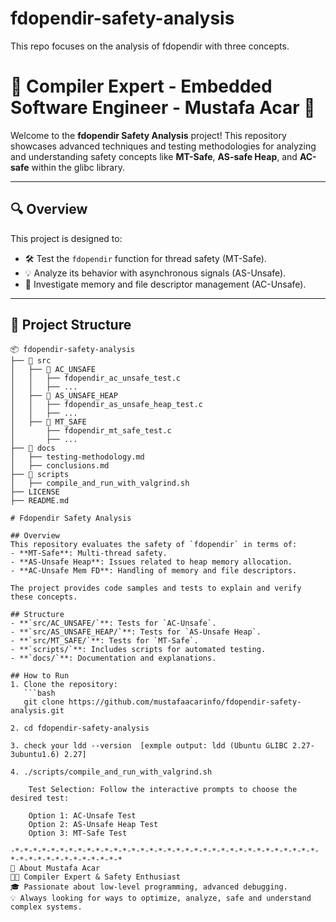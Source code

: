 # fdopendir-safety-analysis
This repo focuses on the analysis of fdopendir with three concepts.

# 🚀 Compiler Expert - Embedded Software Engineer - Mustafa Acar 🌟

Welcome to the **fdopendir Safety Analysis** project! This repository showcases advanced techniques and testing methodologies for analyzing and understanding safety concepts like **MT-Safe**, **AS-safe Heap**, and **AC-safe** within the glibc library.

---

## 🔍 Overview
This project is designed to:
- 🛠️ Test the `fdopendir` function for thread safety (MT-Safe).
- 💡 Analyze its behavior with asynchronous signals (AS-Unsafe).
- 🔗 Investigate memory and file descriptor management (AC-Unsafe).

---

## 📂 Project Structure

```plaintext
📦 fdopendir-safety-analysis
├── 📁 src
│   ├── 📁 AC_UNSAFE
│   │   ├── fdopendir_ac_unsafe_test.c
│   │   ├── ...
│   ├── 📁 AS_UNSAFE_HEAP
│   │   ├── fdopendir_as_unsafe_heap_test.c
│   │   ├── ...
│   ├── 📁 MT_SAFE
│       ├── fdopendir_mt_safe_test.c
│       ├── ...
├── 📁 docs
│   ├── testing-methodology.md
│   ├── conclusions.md
├── 📁 scripts
│   ├── compile_and_run_with_valgrind.sh
├── LICENSE
├── README.md

# Fdopendir Safety Analysis

## Overview
This repository evaluates the safety of `fdopendir` in terms of:
- **MT-Safe**: Multi-thread safety.
- **AS-Unsafe Heap**: Issues related to heap memory allocation.
- **AC-Unsafe Mem FD**: Handling of memory and file descriptors.

The project provides code samples and tests to explain and verify these concepts.

## Structure
- **`src/AC_UNSAFE/`**: Tests for `AC-Unsafe`.
- **`src/AS_UNSAFE_HEAP/`**: Tests for `AS-Unsafe Heap`.
- **`src/MT_SAFE/`**: Tests for `MT-Safe`.
- **`scripts/`**: Includes scripts for automated testing.
- **`docs/`**: Documentation and explanations.

## How to Run
1. Clone the repository:
   ```bash
   git clone https://github.com/mustafaacarinfo/fdopendir-safety-analysis.git

2. cd fdopendir-safety-analysis

3. check your ldd --version  [exmple output: ldd (Ubuntu GLIBC 2.27-3ubuntu1.6) 2.27]
    
4. ./scripts/compile_and_run_with_valgrind.sh

    Test Selection: Follow the interactive prompts to choose the desired test:

    Option 1: AC-Unsafe Test
    Option 2: AS-Unsafe Heap Test
    Option 3: MT-Safe Test

-*-*-*-*-*-*-*-*-*-*-*-*-*-*-*-*-*-*-*-*-*-*-*-*-*-*-*-*-*-*-*-*-*-*-*-*-*-*-*-*-*-*-*-*-*-*-*
🌟 About Mustafa Acar
👨‍💻 Compiler Expert & Safety Enthusiast
🎓 Passionate about low-level programming, advanced debugging.
💡 Always looking for ways to optimize, analyze, safe and understand complex systems.
